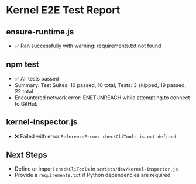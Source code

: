 # Kernel E2E Test Report

## ensure-runtime.js
- ✅ Ran successfully with warning: requirements.txt not found

## npm test
- ✅ All tests passed
- Summary: Test Suites: 10 passed, 10 total; Tests: 3 skipped, 19 passed, 22 total
- Encountered network error: ENETUNREACH while attempting to connect to GitHub

## kernel-inspector.js
- ❌ Failed with error `ReferenceError: checkCliTools is not defined`

## Next Steps
- Define or import `checkCliTools` in `scripts/dev/kernel-inspector.js`
- Provide a `requirements.txt` if Python dependencies are required

